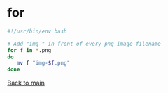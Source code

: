 # for

```for.sh
#!/usr/bin/env bash

# Add "img-" in front of every png image filename
for f in *.png
do
   mv f "img-$f.png" 
done
```
[Back to main](index)